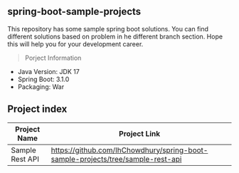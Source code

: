 ## spring-boot-sample-projects
This repository has some sample spring boot solutions. You can find different solutions based on problem in he different branch section. Hope this will help you for your development career.

> Porject Information
- Java Version: JDK 17
- Spring Boot: 3.1.0
- Packaging: War

## Project index
|Project Name| Project Link |
|--|--|
| Sample Rest API | https://github.com/IhChowdhury/spring-boot-sample-projects/tree/sample-rest-api |
